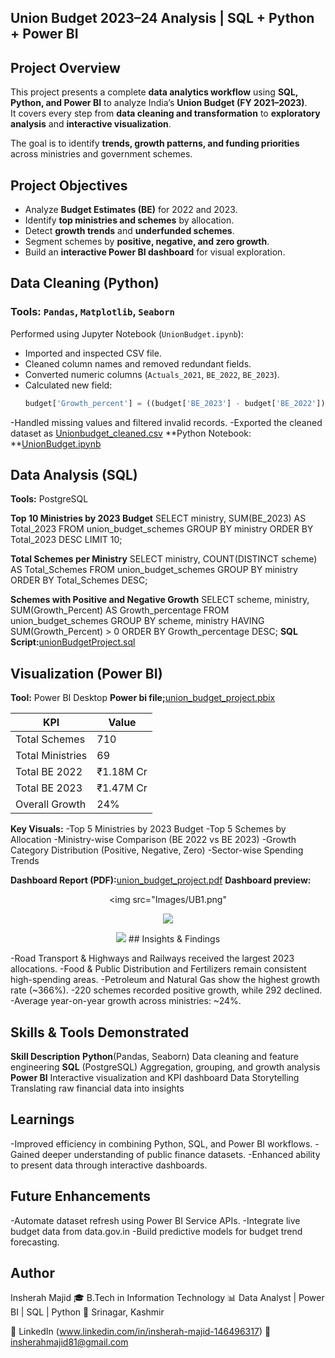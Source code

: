 ## Union Budget 2023–24 Analysis | SQL + Python + Power BI

##  Project Overview
This project presents a complete **data analytics workflow** using **SQL, Python, and Power BI** to analyze India’s **Union Budget (FY 2021–2023)**.  
It covers every step from **data cleaning and transformation** to **exploratory analysis** and **interactive visualization**.

The goal is to identify **trends, growth patterns, and funding priorities** across ministries and government schemes.

##  Project Objectives
- Analyze **Budget Estimates (BE)** for 2022 and 2023.  
- Identify **top ministries and schemes** by allocation.  
- Detect **growth trends** and **underfunded schemes**.  
- Segment schemes by **positive, negative, and zero growth**.  
- Build an **interactive Power BI dashboard** for visual exploration.

##  Data Cleaning (Python)

### Tools: `Pandas`, `Matplotlib`, `Seaborn`

Performed using Jupyter Notebook (`UnionBudget.ipynb`):

- Imported and inspected CSV file.  
- Cleaned column names and removed redundant fields.  
- Converted numeric columns (`Actuals_2021`, `BE_2022`, `BE_2023`).  
- Calculated new field:
  ```python
  budget['Growth_percent'] = ((budget['BE_2023'] - budget['BE_2022']) / budget['BE_2022']) * 100

-Handled missing values and filtered invalid records.
-Exported the cleaned dataset as [Unionbudget_cleaned.csv](Dataset/Unionbudget_cleaned.csv)
**Python Notebook: **[UnionBudget.ipynb](Python/UnionBudget.ipynb)



## Data Analysis (SQL)
**Tools:** PostgreSQL

**Top 10 Ministries by 2023 Budget**
SELECT ministry, SUM(BE_2023) AS Total_2023
FROM union_budget_schemes
GROUP BY ministry
ORDER BY Total_2023 DESC
LIMIT 10;

**Total Schemes per Ministry**
SELECT ministry, COUNT(DISTINCT scheme) AS Total_Schemes
FROM union_budget_schemes
GROUP BY ministry
ORDER BY Total_Schemes DESC;

**Schemes with Positive and Negative Growth**
SELECT scheme, ministry, SUM(Growth_Percent) AS Growth_percentage
FROM union_budget_schemes
GROUP BY scheme, ministry
HAVING SUM(Growth_Percent) > 0
ORDER BY Growth_percentage DESC;
**SQL Script:**[unionBudgetProject.sql](SQL/unionBudgetProject.sql)

## Visualization (Power BI)

**Tool:** Power BI Desktop
**Power bi file;**[union_budget_project.pbix](Dashboard/union_budget_project.pbix)

| KPI              | Value     |
| ---------------- | --------- |
| Total Schemes    | 710       |
| Total Ministries | 69        |
| Total BE 2022    | ₹1.18M Cr |
| Total BE 2023    | ₹1.47M Cr |
| Overall Growth   | 24%       |

**Key Visuals:**
-Top 5 Ministries by 2023 Budget
-Top 5 Schemes by Allocation
-Ministry-wise Comparison (BE 2022 vs BE 2023)
-Growth Category Distribution (Positive, Negative, Zero)
-Sector-wise Spending Trends

**Dashboard Report (PDF):**[union_budget_project.pdf](Report/union_budget_project.pdf)
**Dashboard preview:**<p align="center">
<img src="Images/UB1.png"
</p>
<p align="center">
<img src="Images/UB2.png"
</p>
  <p align="center">
<img src="Images/UB3.png"
</p>
 ## Insights & Findings

-Road Transport & Highways and Railways received the largest 2023 allocations.
-Food & Public Distribution and Fertilizers remain consistent high-spending areas.
-Petroleum and Natural Gas show the highest growth rate (~366%).
-220 schemes recorded positive growth, while 292 declined.
-Average year-on-year growth across ministries: ~24%.

## Skills & Tools Demonstrated
**Skill	Description**
**Python**(Pandas, Seaborn)	Data cleaning and feature engineering
**SQL** (PostgreSQL)	Aggregation, grouping, and growth analysis
**Power BI**	Interactive visualization and KPI dashboard
 Data Storytelling	Translating raw financial data into insights

 ## Learnings

-Improved efficiency in combining Python, SQL, and Power BI workflows.
-Gained deeper understanding of public finance datasets.
-Enhanced ability to present data through interactive dashboards.

## Future Enhancements

-Automate dataset refresh using Power BI Service APIs.
-Integrate live budget data from data.gov.in
-Build predictive models for budget trend forecasting.

## Author

Insherah Majid
🎓 B.Tech in Information Technology
📊 Data Analyst | Power BI | SQL | Python
📍 Srinagar, Kashmir

🔗 LinkedIn
 (www.linkedin.com/in/insherah-majid-146496317)
📧 insherahmajid81@gmail.com
 
